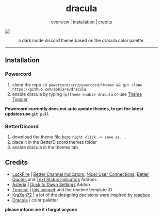<h1 align="center">dracula</h1>
<p align="center">
  <a href="#dracula">overview</a> |
  <a href="#installation">installation</a> |
  <a href="#credits">credits</a>
</p>

![](https://i.imgur.com/b2zdZSc.png)

<p align="center">a dark mode discord theme based on the dracula color palette.</p>

---

## Installation

### Powercord

1. clone the repo `cd powercord/src/powercord/themes && git clone https://github.com/aokiare/dracula`
2. enable dracula by typing `[p]theme enable dracula` or use [Theme Toggler](https://github.com/redstonekasi/theme-toggler)

**Powercord currently does not auto update themes, to get the latest updates use `git pull`**

### BetterDiscord

1. download the theme file [here](https://raw.githubusercontent.com/Aokiare/dracula/main/BetterDiscord/dracula.theme.css) `right click -> save as...`
2. place it in the BetterDiscord themes folder
3. enable dracula in the themes tab

## Credits

* [LuckFire](https://github.com/LuckFire) | [Better Channel Indicators](https://github.com/LuckFire/BetterChannelIndicators), [Nicer User Connections](https://github.com/LuckFire/Nicer-User-Connections), [Better Quotes](https://github.com/LuckFire/Midnight-Mars/blob/main/src/addons/better-quotes.scss) and [Text Status Indicators](https://github.com/LuckFire/Midnight-Mars/blob/main/src/addons/text-status-indicators.css) Addons
* [Asteria](https://github.com/Asteria5675/) | [Dusk to Dawn Settings](https://github.com/Asteria5675/BetterDiscordThemes/blob/master/SourceCodes/src/dd.css) Addon
* [Tropical](https://github.com/tropix126) | [this snippet](https://github.com/Aokiare/dracula/blob/main/dracula.scss#L760-L765) and the readme template :D
* [KraXen72](https://github.com/KraXen72/) | a lot of the designing decisions were inspired by [rosebox](https://github.com/KraXen72/rosebox)
* [Dracula](https://github.com/dracula/dracula-theme) | color palette!

**please inform me if i forgot anyone**
